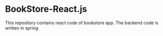 # BookStore-React.js

This repository contains react code of bookstore app. The backend code is written in spring
